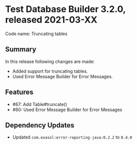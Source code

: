 # Test Database Builder 3.2.0, released 2021-03-XX

Code name: Truncating tables

## Summary

In this release following changes are made:
* Added support for truncating tables. 
* Used Error Message Builder for Error Messages.

## Features

* #67: Add Table#truncate()
* #60: Used Error Message Builder for Error Messages

## Dependency Updates

* Updated `com.exasol:error-reporting-java:0.2.2` to `0.4.0`